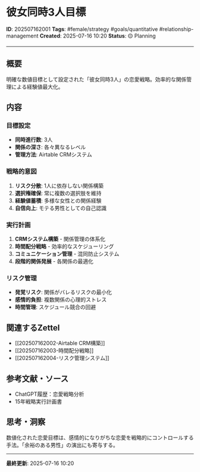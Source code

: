 # 彼女同時3人目標

**ID**: 202507162001
**Tags**: #female/strategy #goals/quantitative #relationship-management
**Created**: 2025-07-16 10:20
**Status**: 🟡 Planning

---

## 概要
明確な数値目標として設定された「彼女同時3人」の恋愛戦略。効率的な関係管理による経験値最大化。

## 内容

### 目標設定
- **同時進行数**: 3人
- **関係の深さ**: 各々異なるレベル
- **管理方法**: Airtable CRMシステム

### 戦略的意図
1. **リスク分散**: 1人に依存しない関係構築
2. **選択権確保**: 常に複数の選択肢を維持
3. **経験値蓄積**: 多様な女性との関係経験
4. **自信向上**: モテる男性としての自己認識

### 実行計画
1. **CRMシステム構築** - 関係管理の体系化
2. **時間配分戦略** - 効率的なスケジューリング
3. **コミュニケーション管理** - 混同防止システム
4. **段階的関係発展** - 各関係の最適化

### リスク管理
- **発覚リスク**: 関係がバレるリスクの最小化
- **感情的負担**: 複数関係の心理的ストレス
- **時間管理**: スケジュール競合の回避

## 関連するZettel
- [[202507162002-Airtable CRM構築]]
- [[202507162003-時間配分戦略]]
- [[202507162004-リスク管理システム]]

## 参考文献・ソース
- ChatGPT履歴：恋愛戦略分析
- 15年戦略実行計画書

## 思考・洞察
数値化された恋愛目標は、感情的になりがちな恋愛を戦略的にコントロールする手法。「余裕のある男性」の演出にも寄与する。

---

**最終更新**: 2025-07-16 10:20